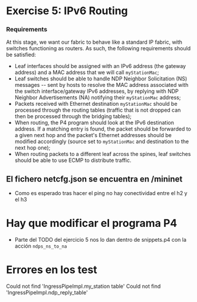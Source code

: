 # Exercise 5: IPv6 Routing

### Requirements

At this stage, we want our fabric to behave like a standard IP fabric, with
switches functioning as routers. As such, the following requirements should be
satisfied:

* Leaf interfaces should be assigned with an IPv6 address (the gateway address)
  and a MAC address that we will call `myStationMac`;
* Leaf switches should be able to handle NDP Neighbor Solicitation (NS)
  messages -- sent by hosts to resolve the MAC address associated with the
  switch interface/gateway IPv6 addresses, by replying with NDP Neighbor
  Advertisements (NA) notifying their `myStationMac` address;
* Packets received with Ethernet destination `myStationMac` should be processed
  through the routing tables (traffic that is not dropped can then be
  processed through the bridging tables);
* When routing, the P4 program should look at the IPv6 destination address. If a
  matching entry is found, the packet should be forwarded to a given next hop
  and the packet's Ethernet addresses should be modified accordingly (source set
  to `myStationMac` and destination to the next hop one);
* When routing packets to a different leaf across the spines, leaf switches
  should be able to use ECMP to distribute traffic.


## El fichero netcfg.json se encuentra en /mininet


* Como es esperado tras hacer el ping no hay conectividad entre el h2 y el h3

# Hay que modificar el programa P4

* Parte del TODO del ejercicio 5 nos lo dan dentro de snippets.p4 con la acción `ndps_ns_to_na`

# Errores en los test

Could not find 'IngressPipeImpl.my_station table'
Could not find 'IngressPipeImpl.ndp_reply_table'

